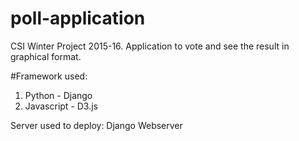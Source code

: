 # poll-application

CSI Winter Project 2015-16. Application to vote and see the result in graphical format.

#Framework used:
1. Python - Django
2. Javascript - D3.js

Server used to deploy: Django Webserver
